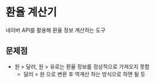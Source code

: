 # 환율 계산기

네이버 API를 활용해 환율 정보 계산하는 도구

## 문제점

- 원 > 달러, 원 > 유로는 환율 정보를 정상적으로 가져오지 못함
  - 달러 > 원 으로 변환 후 역계산 하는 방식으로 하면 될 듯

